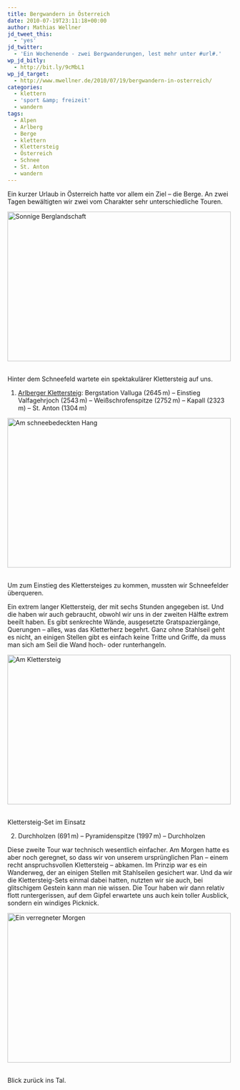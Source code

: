 ```yaml
---
title: Bergwandern in Österreich
date: 2010-07-19T23:11:18+00:00
author: Mathias Wellner
jd_tweet_this:
  - 'yes'
jd_twitter:
  - 'Ein Wochenende - zwei Bergwanderungen, lest mehr unter #url#.'
wp_jd_bitly:
  - http://bit.ly/9cMbL1
wp_jd_target:
  - http://www.mwellner.de/2010/07/19/bergwandern-in-osterreich/
categories:
  - klettern
  - 'sport &amp; freizeit'
  - wandern
tags:
  - Alpen
  - Arlberg
  - Berge
  - klettern
  - Klettersteig
  - Österreich
  - Schnee
  - St. Anton
  - wandern
---
```

Ein kurzer Urlaub in Österreich hatte vor allem ein Ziel &ndash; die Berge. An zwei Tagen bewältigten wir zwei vom Charakter sehr unterschiedliche Touren. 

<div style="width: 510px" class="wp-caption aligncenter">
  <a href="http://www.flickr.com/photos/mwellner/4810086204/" title="Sonnige Berglandschaft by mwellner, on Flickr"><img src="http://farm5.static.flickr.com/4081/4810086204_72f030eeb3.jpg" width="500" height="335" alt="Sonnige Berglandschaft" /></a>
  
  <p class="wp-caption-text">
    <br /> Hinter dem Schneefeld wartete ein spektakulärer Klettersteig auf uns.
  </p>
  
  <p>
  </p>
</div>

1. [Arlberger Klettersteig](http://www.klettersteig.com/kArlberg/): Bergstation Valluga (2645&thinsp;m) &ndash; Einstieg Valfagehrjoch (2543&thinsp;m) &ndash; Weißschrofenspitze (2752&thinsp;m) &ndash; Kapall (2323&thinsp;m) &ndash; St. Anton (1304&thinsp;m)

<div style="width: 510px" class="wp-caption aligncenter">
  <a href="http://www.flickr.com/photos/mwellner/4810086444/" title="Am schneebedeckten Hang by mwellner, on Flickr"><img src="http://farm5.static.flickr.com/4073/4810086444_4a7f0e4fe5.jpg" width="500" height="335" alt="Am schneebedeckten Hang" /></a>
  
  <p class="wp-caption-text">
    <br /> Um zum Einstieg des Klettersteiges zu kommen, mussten wir Schneefelder überqueren.
  </p>
  
  <p>
  </p>
</div>

Ein extrem langer Klettersteig, der mit sechs Stunden angegeben ist. Und die haben wir auch gebraucht, obwohl wir uns in der zweiten Hälfte extrem beeilt haben. Es gibt senkrechte Wände, ausgesetzte Gratspaziergänge, Querungen &ndash; alles, was das Kletterherz begehrt. Ganz ohne Stahlseil geht es nicht, an einigen Stellen gibt es einfach keine Tritte und Griffe, da muss man sich am Seil die Wand hoch- oder runterhangeln. 

<div style="width: 510px" class="wp-caption aligncenter">
  <a href="http://www.flickr.com/photos/mwellner/4809464255/" title="Am Klettersteig by mwellner, on Flickr"><img src="http://farm5.static.flickr.com/4117/4809464255_0cdbc44557.jpg" width="500" height="335" alt="Am Klettersteig" /></a>
  
  <p class="wp-caption-text">
    <br /> Klettersteig-Set im Einsatz
  </p>
  
  <p>
  </p>
</div>

2. Durchholzen (691&thinsp;m) &ndash; Pyramidenspitze (1997&thinsp;m) &ndash; Durchholzen

Diese zweite Tour war technisch wesentlich einfacher. Am Morgen hatte es aber noch geregnet, so dass wir von unserem ursprünglichen Plan &ndash; einem recht anspruchsvollen Klettersteig &ndash; abkamen. Im Prinzip war es ein Wanderweg, der an einigen Stellen mit Stahlseilen gesichert war. Und da wir die Klettersteig-Sets einmal dabei hatten, nutzten wir sie auch, bei glitschigem Gestein kann man nie wissen. Die Tour haben wir dann relativ flott runtergerissen, auf dem Gipfel erwartete uns auch kein toller Ausblick, sondern ein windiges Picknick. 

<div style="width: 510px" class="wp-caption aligncenter">
  <a href="http://www.flickr.com/photos/mwellner/4809464457/" title="Ein verregneter Morgen by mwellner, on Flickr"><img src="http://farm5.static.flickr.com/4094/4809464457_2e7dc41a74.jpg" width="500" height="335" alt="Ein verregneter Morgen" /></a>
  
  <p class="wp-caption-text">
    <br /> Blick zurück ins Tal.
  </p>
  
  <p>
  </p>
</div>